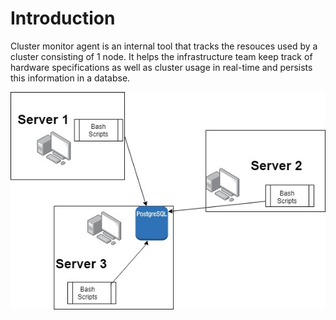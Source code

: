 # Introduction 

Cluster monitor agent is an internal tool that tracks the resouces used by a cluster consisting of 1 node.
It helps the infrastructure team keep track of hardware specifications as well as cluster usage in real-time 
and persists this information in a databse.

<img src="/Server Diagram.jpg" alt="Server-host-node">
